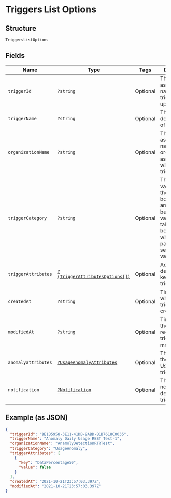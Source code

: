 
# Triggers List Options

## Structure

`TriggersListOptions`

## Fields

| Name | Type | Tags | Description | Getter | Setter |
|  --- | --- | --- | --- | --- | --- |
| `triggerId` | `?string` | Optional | The system assigned name of the trigger being updated. | getTriggerId(): ?string | setTriggerId(?string triggerId): void |
| `triggerName` | `?string` | Optional | The user defined name of the trigger. | getTriggerName(): ?string | setTriggerName(?string triggerName): void |
| `organizationName` | `?string` | Optional | The user assigned name of the organization associated with the trigger. | getOrganizationName(): ?string | setOrganizationName(?string organizationName): void |
| `triggerCategory` | `?string` | Optional | This is the value to use in the request body to detect anomalous behaivior. The values in this table will only be relevant when this parameter is set to this value. | getTriggerCategory(): ?string | setTriggerCategory(?string triggerCategory): void |
| `triggerAttributes` | [`?(TriggerAttributesOptions[])`](../../doc/models/trigger-attributes-options.md) | Optional | Additional details and keys for the trigger. | getTriggerAttributes(): ?array | setTriggerAttributes(?array triggerAttributes): void |
| `createdAt` | `?string` | Optional | Timestamp for whe the trigger was created. | getCreatedAt(): ?string | setCreatedAt(?string createdAt): void |
| `modifiedAt` | `?string` | Optional | Timestamp for the most recent time the trigger was modified. | getModifiedAt(): ?string | setModifiedAt(?string modifiedAt): void |
| `anomalyattributes` | [`?UsageAnomalyAttributes`](../../doc/models/usage-anomaly-attributes.md) | Optional | The details of the UsageAnomaly trigger. | getAnomalyattributes(): ?UsageAnomalyAttributes | setAnomalyattributes(?UsageAnomalyAttributes anomalyattributes): void |
| `notification` | [`?Notification`](../../doc/models/notification.md) | Optional | The notification details of the trigger. | getNotification(): ?Notification | setNotification(?Notification notification): void |

## Example (as JSON)

```json
{
  "triggerId": "BE1B5958-3E11-41DB-9ABD-B1B7618C0035",
  "triggerName": "Anomaly Daily Usage REST Test-1",
  "organizationName": "AnamolyDetectionRTRTest",
  "triggerCategory": "UsageAnomaly",
  "triggerAttributes": [
    {
      "key": "DataPercentage50",
      "value": false
    }
  ],
  "createdAt": "2021-10-21T23:57:03.397Z",
  "modifiedAt": "2021-10-21T23:57:03.397Z"
}
```

